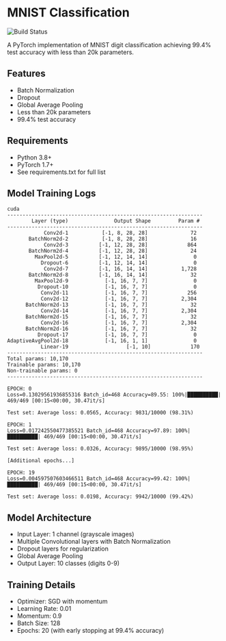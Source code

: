 # MNIST Classification

![Build Status](https://github.com/hsinghweb/era-v3-s7-cnn-cloud/actions/workflows/ml-pipeline.yml/badge.svg)

A PyTorch implementation of MNIST digit classification achieving 99.4% test accuracy with less than 20k parameters.

## Features
- Batch Normalization
- Dropout
- Global Average Pooling
- Less than 20k parameters
- 99.4% test accuracy

## Requirements
- Python 3.8+
- PyTorch 1.7+
- See requirements.txt for full list

## Model Training Logs

```
cuda
----------------------------------------------------------------
        Layer (type)               Output Shape         Param #
----------------------------------------------------------------
            Conv2d-1           [-1, 8, 28, 28]              72
       BatchNorm2d-2           [-1, 8, 28, 28]              16
            Conv2d-3          [-1, 12, 28, 28]             864
       BatchNorm2d-4          [-1, 12, 28, 28]              24
         MaxPool2d-5          [-1, 12, 14, 14]               0
           Dropout-6          [-1, 12, 14, 14]               0
            Conv2d-7          [-1, 16, 14, 14]           1,728
       BatchNorm2d-8          [-1, 16, 14, 14]              32
         MaxPool2d-9            [-1, 16, 7, 7]               0
          Dropout-10            [-1, 16, 7, 7]               0
           Conv2d-11            [-1, 16, 7, 7]             256
           Conv2d-12            [-1, 16, 7, 7]           2,304
      BatchNorm2d-13            [-1, 16, 7, 7]              32
           Conv2d-14            [-1, 16, 7, 7]           2,304
      BatchNorm2d-15            [-1, 16, 7, 7]              32
           Conv2d-16            [-1, 16, 7, 7]           2,304
      BatchNorm2d-16            [-1, 16, 7, 7]              32
          Dropout-17            [-1, 16, 7, 7]               0
AdaptiveAvgPool2d-18            [-1, 16, 1, 1]               0
           Linear-19                   [-1, 10]             170
----------------------------------------------------------------
Total params: 10,170
Trainable params: 10,170
Non-trainable params: 0
----------------------------------------------------------------

EPOCH: 0
Loss=0.13029561936855316 Batch_id=468 Accuracy=89.55: 100%|██████████| 469/469 [00:15<00:00, 30.47it/s]

Test set: Average loss: 0.0565, Accuracy: 9831/10000 (98.31%)

EPOCH: 1
Loss=0.017242550477385521 Batch_id=468 Accuracy=97.89: 100%|██████████| 469/469 [00:15<00:00, 30.47it/s]

Test set: Average loss: 0.0326, Accuracy: 9895/10000 (98.95%)

[Additional epochs...]

EPOCH: 19
Loss=0.004597507603466511 Batch_id=468 Accuracy=99.42: 100%|██████████| 469/469 [00:15<00:00, 30.47it/s]

Test set: Average loss: 0.0198, Accuracy: 9942/10000 (99.42%)
```

## Model Architecture
- Input Layer: 1 channel (grayscale images)
- Multiple Convolutional layers with Batch Normalization
- Dropout layers for regularization
- Global Average Pooling
- Output Layer: 10 classes (digits 0-9)

## Training Details
- Optimizer: SGD with momentum
- Learning Rate: 0.01
- Momentum: 0.9
- Batch Size: 128
- Epochs: 20 (with early stopping at 99.4% accuracy)
